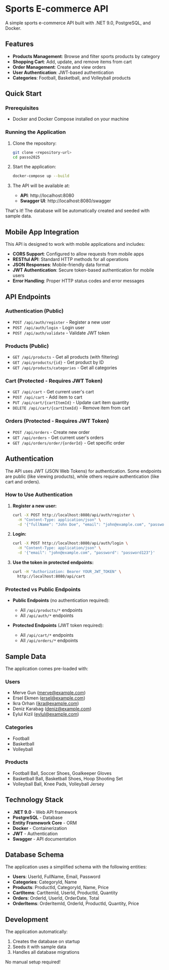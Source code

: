 # Sports E-commerce API

A simple sports e-commerce API built with .NET 9.0, PostgreSQL, and Docker.

## Features

- **Products Management**: Browse and filter sports products by category
- **Shopping Cart**: Add, update, and remove items from cart
- **Order Management**: Create and view orders
- **User Authentication**: JWT-based authentication
- **Categories**: Football, Basketball, and Volleyball products

## Quick Start

### Prerequisites

- Docker and Docker Compose installed on your machine

### Running the Application

1. Clone the repository:
   ```bash
   git clone <repository-url>
   cd passo2025
   ```

2. Start the application:
   ```bash
   docker-compose up --build
   ```

3. The API will be available at:
   - **API**: http://localhost:8080
   - **Swagger UI**: http://localhost:8080/swagger

That's it! The database will be automatically created and seeded with sample data.

## Mobile App Integration

This API is designed to work with mobile applications and includes:

- **CORS Support**: Configured to allow requests from mobile apps
- **RESTful API**: Standard HTTP methods for all operations
- **JSON Responses**: Mobile-friendly data format
- **JWT Authentication**: Secure token-based authentication for mobile users
- **Error Handling**: Proper HTTP status codes and error messages

## API Endpoints

### Authentication (Public)
- `POST /api/auth/register` - Register a new user
- `POST /api/auth/login` - Login user
- `POST /api/auth/validate` - Validate JWT token

### Products (Public)
- `GET /api/products` - Get all products (with filtering)
- `GET /api/products/{id}` - Get product by ID
- `GET /api/products/categories` - Get all categories

### Cart (Protected - Requires JWT Token)
- `GET /api/cart` - Get current user's cart
- `POST /api/cart` - Add item to cart
- `PUT /api/cart/{cartItemId}` - Update cart item quantity
- `DELETE /api/cart/{cartItemId}` - Remove item from cart

### Orders (Protected - Requires JWT Token)
- `POST /api/orders` - Create new order
- `GET /api/orders` - Get current user's orders
- `GET /api/orders/order/{orderId}` - Get specific order

## Authentication

The API uses JWT (JSON Web Tokens) for authentication. Some endpoints are public (like viewing products), while others require authentication (like cart and orders).

### How to Use Authentication

1. **Register a new user:**
   ```bash
   curl -X POST http://localhost:8080/api/auth/register \
     -H "Content-Type: application/json" \
     -d '{"fullName": "John Doe", "email": "john@example.com", "password": "password123"}'
   ```

2. **Login:**
   ```bash
   curl -X POST http://localhost:8080/api/auth/login \
     -H "Content-Type: application/json" \
     -d '{"email": "john@example.com", "password": "password123"}'
   ```

3. **Use the token in protected endpoints:**
   ```bash
   curl -H "Authorization: Bearer YOUR_JWT_TOKEN" \
     http://localhost:8080/api/cart
   ```

### Protected vs Public Endpoints

- **Public Endpoints** (no authentication required):
  - All `/api/products/*` endpoints
  - All `/api/auth/*` endpoints

- **Protected Endpoints** (JWT token required):
  - All `/api/cart/*` endpoints
  - All `/api/orders/*` endpoints

## Sample Data

The application comes pre-loaded with:

### Users
- Merve Gun (merve@example.com)
- Ersel Ekmen (ersel@example.com)
- Ikra Orhan (ikra@example.com)
- Deniz Karabag (deniz@example.com)
- Eylul Kizil (eylul@example.com)

### Categories
- Football
- Basketball
- Volleyball

### Products
- Football Ball, Soccer Shoes, Goalkeeper Gloves
- Basketball Ball, Basketball Shoes, Hoop Shooting Set
- Volleyball Ball, Knee Pads, Volleyball Jersey

## Technology Stack

- **.NET 9.0** - Web API framework
- **PostgreSQL** - Database
- **Entity Framework Core** - ORM
- **Docker** - Containerization
- **JWT** - Authentication
- **Swagger** - API documentation

## Database Schema

The application uses a simplified schema with the following entities:
- **Users**: UserId, FullName, Email, Password
- **Categories**: CategoryId, Name
- **Products**: ProductId, CategoryId, Name, Price
- **CartItems**: CartItemId, UserId, ProductId, Quantity
- **Orders**: OrderId, UserId, OrderDate, Total
- **OrderItems**: OrderItemId, OrderId, ProductId, Quantity, Price

## Development

The application automatically:
1. Creates the database on startup
2. Seeds it with sample data
3. Handles all database migrations

No manual setup required!